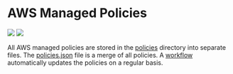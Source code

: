 # AWS Managed Policies

![](https://shields.io/date/1754894931.svg?label=last%20run)
![](https://shields.io/date/1754894931.svg?label=last%20updated)

All AWS managed policies are stored in the [policies](policies) directory into
separate files. The [policies.json](policies/policies.json) file is a merge of
all policies. A [workflow](.github/workflows/list-policies.yaml) automatically
updates the policies on a regular basis.
